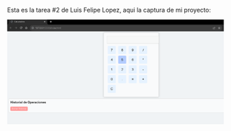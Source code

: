 Esta es la tarea #2 de Luis Felipe Lopez, aqui la captura de mi proyecto:

![Mi captura de pantalla](pagcal.PNG)